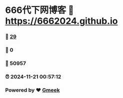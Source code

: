 # 666代下网博客 :link: https://6662024.github.io 
### :page_facing_up: [29](https://6662024.github.io/tag.html) 
### :speech_balloon: 0 
### :hibiscus: 50957 
### :alarm_clock: 2024-11-21 00:57:12 
### Powered by :heart: [Gmeek](https://github.com/Meekdai/Gmeek)
